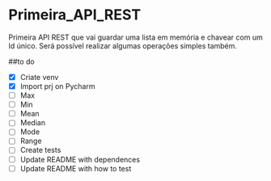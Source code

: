 # Primeira_API_REST
Primeira API REST que vai guardar uma lista em memória e chavear com um Id único. Será possível realizar algumas operações simples também.   

##to do
*[x] Criate venv
*[X] Import prj on Pycharm
*[ ] Max
*[ ] Min
*[ ] Mean
*[ ] Median
*[ ] Mode
*[ ] Range
*[ ] Create tests
*[ ] Update README with dependences
*[ ] Update README with how to test
